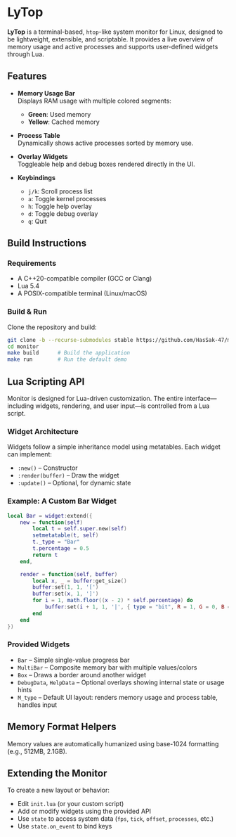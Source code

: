# LyTop 

**LyTop** is a terminal-based, `htop`-like system monitor for Linux, designed to be lightweight, extensible, and scriptable. It provides a live overview of memory usage and active processes and supports user-defined widgets through Lua.

## Features

- **Memory Usage Bar**  
  Displays RAM usage with multiple colored segments:
  - **Green**: Used memory
  - **Yellow**: Cached memory

- **Process Table**  
  Dynamically shows active processes sorted by memory use.

- **Overlay Widgets**  
  Toggleable help and debug boxes rendered directly in the UI.

- **Keybindings**
  - `j/k`: Scroll process list
  - `a`: Toggle kernel processes
  - `h`: Toggle help overlay
  - `d`: Toggle debug overlay
  - `q`: Quit

## Build Instructions

### Requirements

- A C++20-compatible compiler (GCC or Clang)
- Lua 5.4
- A POSIX-compatible terminal (Linux/macOS)

### Build & Run

Clone the repository and build:

```bash
git clone -b --recurse-submodules stable https://github.com/HasSak-47/monitor.git
cd monitor
make build      # Build the application
make run        # Run the default demo
```

## Lua Scripting API

Monitor is designed for Lua-driven customization. The entire interface—including widgets, rendering, and user input—is controlled from a Lua script.

### Widget Architecture

Widgets follow a simple inheritance model using metatables. Each widget can implement:

- `:new()` – Constructor  
- `:render(buffer)` – Draw the widget  
- `:update()` – Optional, for dynamic state

### Example: A Custom Bar Widget

```lua
local Bar = widget:extend({
    new = function(self)
        local t = self.super.new(self)
        setmetatable(t, self)
        t._type = "Bar"
        t.percentage = 0.5
        return t
    end,

    render = function(self, buffer)
        local x, _ = buffer:get_size()
        buffer:set(1, 1, '[')
        buffer:set(x, 1, ']')
        for i = 1, math.floor((x - 2) * self.percentage) do
            buffer:set(i + 1, 1, '|', { type = "bit", R = 1, G = 0, B = 0 })
        end
    end
})
```

### Provided Widgets

- `Bar` – Simple single-value progress bar
- `MultiBar` – Composite memory bar with multiple values/colors
- `Box` – Draws a border around another widget
- `DebugData`, `HelpData` – Optional overlays showing internal state or usage hints
- `M_type` – Default UI layout: renders memory usage and process table, handles input

## Memory Format Helpers

Memory values are automatically humanized using base-1024 formatting (e.g., 512MB, 2.1GB).

## Extending the Monitor

To create a new layout or behavior:

- Edit `init.lua` (or your custom script)
- Add or modify widgets using the provided API
- Use `state` to access system data (`fps`, `tick`, `offset`, `processes`, etc.)
- Use `state.on_event` to bind keys
